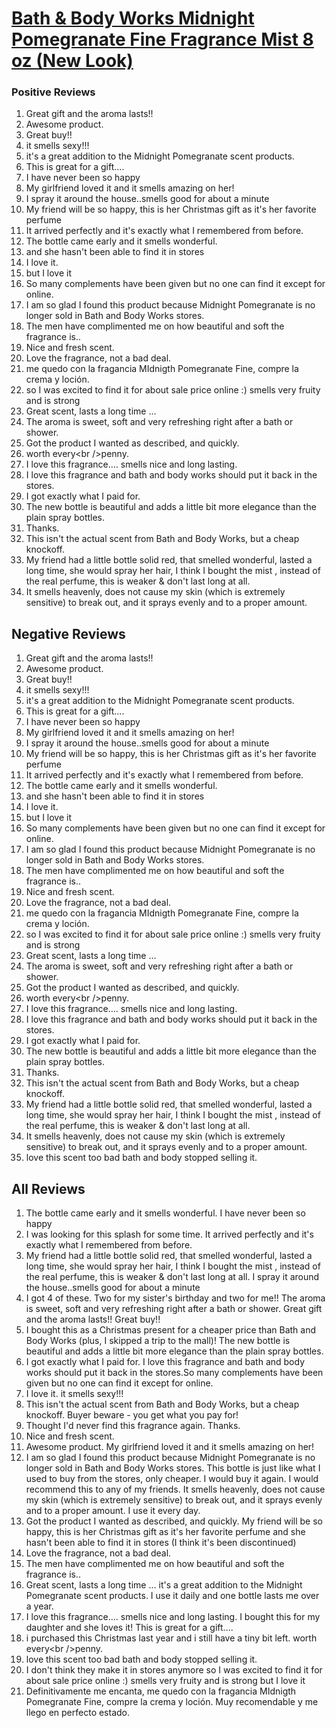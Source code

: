 # [Bath &amp; Body Works Midnight Pomegranate Fine Fragrance Mist 8 oz (New Look)](https://products.checkmycream.com/products/Bath-and-Body-Works-Midnight-Pomegranate-Fine-Fragrance-Mist-8-oz-(New-Look).html)

### Positive Reviews

<ol>
      <li>Great gift and the aroma lasts!!  </li>
      <li>Awesome product.</li>
      <li>Great buy!!</li>
      <li>it smells sexy!!!</li>
      <li>it&#x27;s a great addition to the Midnight Pomegranate scent products.</li>
      <li>This is great for a gift....</li>
      <li>I have never been so happy</li>
      <li>My girlfriend loved it and it smells amazing on her!</li>
      <li>I spray it around the house..smells good for about a minute</li>
      <li>My friend will be so happy, this is her Christmas gift as it&#x27;s her favorite perfume</li>
      <li>It arrived perfectly and it&#x27;s exactly what I remembered from before.</li>
      <li>The bottle came early and it smells wonderful.</li>
      <li>and she hasn&#x27;t been able to find it in stores</li>
      <li>I love it.</li>
      <li>but I love it</li>
      <li>So many complements have been given but no one can find it except for online.</li>
      <li>I am so glad I found this product because Midnight Pomegranate is no longer sold in Bath and Body Works stores.</li>
      <li>The men have complimented me on how beautiful and soft the fragrance is..</li>
      <li>Nice and fresh scent.</li>
      <li>Love the fragrance, not a bad deal.</li>
      <li>me quedo con la fragancia MIdnigth Pomegranate Fine, compre la crema y loción.</li>
      <li>so I was excited to find it for about sale price online :) smells very fruity and is strong</li>
      <li>Great scent, lasts a long time ...</li>
      <li>The aroma is sweet, soft and very refreshing right after a bath or shower.  </li>
      <li>Got the product I wanted as described, and quickly.</li>
      <li>worth every&lt;br /&gt;penny.</li>
      <li>I love this fragrance.... smells nice and long lasting.</li>
      <li>I love this fragrance and bath and body works should put it back in the stores.</li>
      <li>I got exactly what I paid for.</li>
      <li>The new bottle is beautiful and adds a little bit more elegance than the plain spray bottles.</li>
      <li>Thanks.</li>
      <li>This isn&#x27;t the actual scent from Bath and Body Works, but a cheap knockoff.  </li>
      <li>My friend had a little bottle solid red, that smelled wonderful, lasted a long time, she would spray her hair, I think I bought the mist , instead of the real perfume, this is weaker &amp; don&#x27;t last long at all.</li>
      <li>It smells heavenly, does not cause my skin (which is extremely sensitive) to break out, and it sprays evenly and to a proper amount.</li>
</ol>


<h2>Negative Reviews</h2>
<ol>
<li> Great gift and the aroma lasts!!  </li>
<li> Awesome product.</li>
<li> Great buy!!</li>
<li> it smells sexy!!!</li>
<li> it&#x27;s a great addition to the Midnight Pomegranate scent products.</li>
<li> This is great for a gift....</li>
<li> I have never been so happy</li>
<li> My girlfriend loved it and it smells amazing on her!</li>
<li> I spray it around the house..smells good for about a minute</li>
<li> My friend will be so happy, this is her Christmas gift as it&#x27;s her favorite perfume</li>
<li> It arrived perfectly and it&#x27;s exactly what I remembered from before.</li>
<li> The bottle came early and it smells wonderful.</li>
<li> and she hasn&#x27;t been able to find it in stores</li>
<li> I love it.</li>
<li> but I love it</li>
<li> So many complements have been given but no one can find it except for online.</li>
<li> I am so glad I found this product because Midnight Pomegranate is no longer sold in Bath and Body Works stores.</li>
<li> The men have complimented me on how beautiful and soft the fragrance is..</li>
<li> Nice and fresh scent.</li>
<li> Love the fragrance, not a bad deal.</li>
<li> me quedo con la fragancia MIdnigth Pomegranate Fine, compre la crema y loción.</li>
<li> so I was excited to find it for about sale price online :) smells very fruity and is strong</li>
<li> Great scent, lasts a long time ...</li>
<li> The aroma is sweet, soft and very refreshing right after a bath or shower.  </li>
<li> Got the product I wanted as described, and quickly.</li>
<li> worth every&lt;br /&gt;penny.</li>
<li> I love this fragrance.... smells nice and long lasting.</li>
<li> I love this fragrance and bath and body works should put it back in the stores.</li>
<li> I got exactly what I paid for.</li>
<li> The new bottle is beautiful and adds a little bit more elegance than the plain spray bottles.</li>
<li> Thanks.</li>
<li> This isn&#x27;t the actual scent from Bath and Body Works, but a cheap knockoff.  </li>
<li> My friend had a little bottle solid red, that smelled wonderful, lasted a long time, she would spray her hair, I think I bought the mist , instead of the real perfume, this is weaker &amp; don&#x27;t last long at all.</li>
<li> It smells heavenly, does not cause my skin (which is extremely sensitive) to break out, and it sprays evenly and to a proper amount.</li>
<li> love this scent too bad bath and body stopped selling it.</li>
</ol>

<h2>All Reviews</h2>

<ol>
    <li> The bottle came early and it smells wonderful. I have never been so happy</li>
    <li> I was looking for this splash for some time. It arrived perfectly and it&#x27;s exactly what I remembered from before.</li>
    <li> My friend had a little bottle solid red, that smelled wonderful, lasted a long time, she would spray her hair, I think I bought the mist , instead of the real perfume, this is weaker &amp; don&#x27;t last long at all. I spray it around the house..smells good for about a minute</li>
    <li> I got 4 of these.  Two for my sister&#x27;s birthday and two for me!!  The aroma is sweet, soft and very refreshing right after a bath or shower.  Great gift and the aroma lasts!!  Great buy!!</li>
    <li> I bought this as a Christmas present for a cheaper price than Bath and Body Works (plus, I skipped a trip to the mall)! The new bottle is beautiful and adds a little bit more elegance than the plain spray bottles.</li>
    <li> I got exactly what I paid for. I love this fragrance and bath and body works should put it back in the stores.So many complements have been given but no one can find it except for online.</li>
    <li> I love it. it smells sexy!!!</li>
    <li> This isn&#x27;t the actual scent from Bath and Body Works, but a cheap knockoff.  Buyer beware - you get what you pay for!</li>
    <li> Thought I&#x27;d never find this fragrance again. Thanks.</li>
    <li> Nice and fresh scent.</li>
    <li> Awesome product. My girlfriend loved it and it smells amazing on her!</li>
    <li> I am so glad I found this product because Midnight Pomegranate is no longer sold in Bath and Body Works stores. This bottle is just like what I used to buy from the stores, only cheaper. I would buy it again. I would recommend this to any of my friends. It smells heavenly, does not cause my skin (which is extremely sensitive) to break out, and it sprays evenly and to a proper amount. I use it every day.</li>
    <li> Got the product I wanted as described, and quickly. My friend will be so happy, this is her Christmas gift as it&#x27;s her favorite perfume and she hasn&#x27;t been able to find it in stores (I think it&#x27;s been discontinued)</li>
    <li> Love the fragrance, not a bad deal.</li>
    <li> The men have complimented me on how beautiful and soft the fragrance is..</li>
    <li> Great scent, lasts a long time ... it&#x27;s a great addition to the Midnight Pomegranate scent products. I use it daily and one bottle lasts me over a year.</li>
    <li> I love this fragrance.... smells nice and long lasting. I bought this for my daughter and she loves it! This is great for a gift....</li>
    <li> i purchased this Christmas last year and i still have a  tiny bit left. worth every&lt;br /&gt;penny.</li>
    <li> love this scent too bad bath and body stopped selling it.</li>
    <li> I don&#x27;t think they make it in stores anymore so I was excited to find it for about sale price online :) smells very fruity and is strong but I love it</li>
    <li> Definitivamente me encanta, me quedo con la fragancia MIdnigth Pomegranate Fine, compre la crema y loción. Muy recomendable y me llego en perfecto estado.</li>
</ol>




